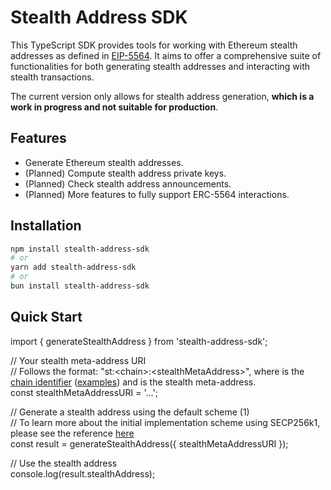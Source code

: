 # Stealth Address SDK

This TypeScript SDK provides tools for working with Ethereum stealth addresses as defined in [EIP-5564](https://eips.ethereum.org/EIPS/eip-5564). It aims to offer a comprehensive suite of functionalities for both generating stealth addresses and interacting with stealth transactions.

The current version only allows for stealth address generation, **which is a work in progress and not suitable for production**.

## Features

- Generate Ethereum stealth addresses.
- (Planned) Compute stealth address private keys.
- (Planned) Check stealth address announcements.
- (Planned) More features to fully support ERC-5564 interactions.

## Installation

```bash
npm install stealth-address-sdk
# or
yarn add stealth-address-sdk
# or
bun install stealth-address-sdk
```

## Quick Start

import { generateStealthAddress } from 'stealth-address-sdk';

// Your stealth meta-address URI  
// Follows the format: "st:\<chain\>:\<stealthMetaAddress\>", where <chain> is the [chain identifier](https://eips.ethereum.org/EIPS/eip-3770#examples) ([examples](https://github.com/ethereum-lists/chains)) and <stealthMetaAddress> is the stealth meta-address.  
const stealthMetaAddressURI = '...';

// Generate a stealth address using the default scheme (1)  
// To learn more about the initial implementation scheme using SECP256k1, please see the reference [here](https://eips.ethereum.org/EIPS/eip-5564)  
const result = generateStealthAddress({ stealthMetaAddressURI });

// Use the stealth address  
console.log(result.stealthAddress);
